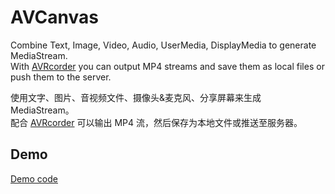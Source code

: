 # AVCanvas

Combine Text, Image, Video, Audio, UserMedia, DisplayMedia to generate MediaStream.  
With [AVRcorder](../av-recorder/README.md) you can output MP4 streams and save them as local files or push them to the server.  

使用文字、图片、音视频文件、摄像头&麦克风、分享屏幕来生成 MediaStream。  
配合 [AVRcorder](../av-recorder/README.md) 可以输出 MP4 流，然后保存为本地文件或推送至服务器。  

## Demo
[Demo code](demo/demo.ts)  
